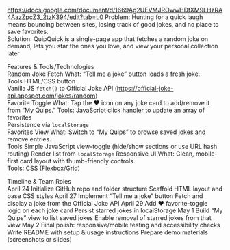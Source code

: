 https://docs.google.com/document/d/1669Ag2UEVMJROwwHDtXM9LHzRA4AazZpcZ3_2tzK394/edit?tab=t.0
Problem: Hunting for a quick laugh means bouncing between sites, losing track of good jokes, and no place to save favorites.  
Solution: QuipQuick is a single-page app that fetches a random joke on demand, lets you star the ones you love, and view your personal collection later

Features & Tools/Technologies  
  Random Joke Fetch
    What: “Tell me a joke” button loads a fresh joke.  
    Tools
      HTML/CSS button  
      Vanilla JS `fetch()` to Official Joke API (https://official-joke-api.appspot.com/jokes/random)  
  Favorite Toggle
    What: Tap the ❤️ icon on any joke card to add/remove it from “My Quips.”
    Tools:
      JavaScript click handler to update an array of favorites  
      Persistence via `localStorage`  
  Favorites View
    What: Switch to “My Quips” to browse saved jokes and remove entries.  
    Tools
      Simple JavaScript view-toggle (hide/show sections or use URL hash routing)
      Render list from `localStorage`
  Responsive UI 
    What: Clean, mobile-first card layout with thumb-friendly controls.  
    Tools: CSS (Flexbox/Grid)


Timeline & Team Roles  
  April 24
    Initialize GitHub repo and folder structure
    Scaffold HTML layout and base CSS styles
  April 27
    Implement “Tell me a joke” button
    Fetch and display a joke from the Official Joke API
  April 29
    Add ❤️ favorite-toggle logic on each joke card
    Persist starred jokes in localStorage
  May 1
    Build “My Quips” view to list saved jokes
    Enable removal of starred jokes from that view
  May 2
    Final polish: responsive/mobile testing and accessibility checks
    Write README with setup & usage instructions
    Prepare demo materials (screenshots or slides)



